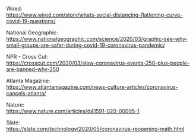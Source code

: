 Wired:  
https://www.wired.com/story/whats-social-distancing-flattening-curve-covid-19-questions/

National Geographic:   
https://www.nationalgeographic.com/science/2020/03/graphic-see-why-small-groups-are-safer-during-covid-19-coronavirus-pandemic/

NPR - Cross Cut:  
https://crosscut.com/2020/03/slow-coronavirus-events-250-plus-people-are-banned-why-250

Atlanta Magazine:  
https://www.atlantamagazine.com/news-culture-articles/coronavirus-cancels-atlanta/

Nature:  
https://www.nature.com/articles/d41591-020-00005-1

Slate:  
https://slate.com/technology/2020/05/coronavirus-reopening-math.html

